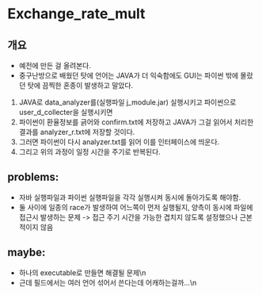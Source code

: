 # Exchange_rate_mult

## 개요
- 예전에 만든 걸 올려본다.
- 중구난방으로 배웠던 탓에 언어는 JAVA가 더 익숙함에도 GUI는 파이썬 밖에 몰랐던 탓에 끔찍한 혼종이 발생하고 말았다.
1. JAVA로 data_analyzer를(실행파일 j_module.jar) 실행시키고 파이썬으로 user_d_collecter을 실행시키면 
2. 파이썬이 환율정보를 긁어와 confirm.txt에 저장하고 JAVA가 그걸 읽어서 처리한 결과를 analyzer_r.txt에 저장할 것이다.
3. 그러면 파이썬이 다시 analyzer.txt를 읽어 이를 인터페이스에 띄운다. 
4. 그리고 위의 과정이 일정 시간을 주기로 반복된다. 

## problems:
- 자바 실행파일과 파이썬 실행파일을 각각 실행시켜 동시에 돌아가도록 해야함.
- 둘 사이에 일종의 race가 발생하여 어느쪽이 먼저 실행될지, 양측이 동시에 파일에 접근시 발생하는 문제 -> 접근 주기 시간을 가능한 겹치지 않도록 설정했으나 근본적이지 않음
    

## maybe:
- 하나의 executable로 만들면 해결될 문제\n
- 근데 필드에서는 여러 언어 섞어서 쓴다는데 어캐하는걸까...\n
